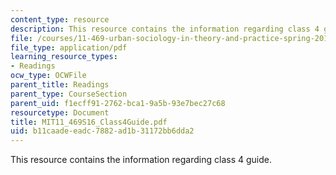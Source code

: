 ```yaml
---
content_type: resource
description: This resource contains the information regarding class 4 guide.
file: /courses/11-469-urban-sociology-in-theory-and-practice-spring-2016/b11caadeeadc7882ad1b31172bb6dda2_MIT11_469S16_Class4Guide.pdf
file_type: application/pdf
learning_resource_types:
- Readings
ocw_type: OCWFile
parent_title: Readings
parent_type: CourseSection
parent_uid: f1ecff91-2762-bca1-9a5b-93e7bec27c68
resourcetype: Document
title: MIT11_469S16_Class4Guide.pdf
uid: b11caade-eadc-7882-ad1b-31172bb6dda2
---
```

This resource contains the information regarding class 4 guide.

